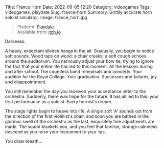 Title: France Horn
Date: 2022-09-05 12:20
Category: videogames
Tags: videogames, playdate
Slug: france-horn
Summary: Grittily accurate horn soloist simulator.
Image: france_horn.jpg

> Platform: [Playdate](https://play.date/)  
> Available from: [itch.io](https://amazingthew.itch.io/francehorn)

Darkness.

A heavy, expectant silence hangs in the air. Gradually, you begin to notice soft sounds. Wood taps on wood; a chair creaks; a soft cough echoes around the auditorium. You nervously adjust your bow tie, trying to ignore the fact that your entire life has led to this moment. All the lessons during and after school. The countless band rehearsals and concerts. Your audition for the Royal College. Your graduation. Successes and failures, joy and disappointment.

You still remember the day you received your acceptance letter to the orchestra. Suddenly, there was hope for the future. It has all led to this: your first performance as a soloist. Every hornist's dream.

The stage lights begin to heave into life. A single soft 'A' sounds out from the direction of the first violinist's chair, and soon you are bathed in the glorious swell of the orchestra as the last, exquisitely fine adjustments are made. The sound blankets you, and you feel that familiar, strange calmness descend as you raise your instrument to your lips.

You draw breath...
